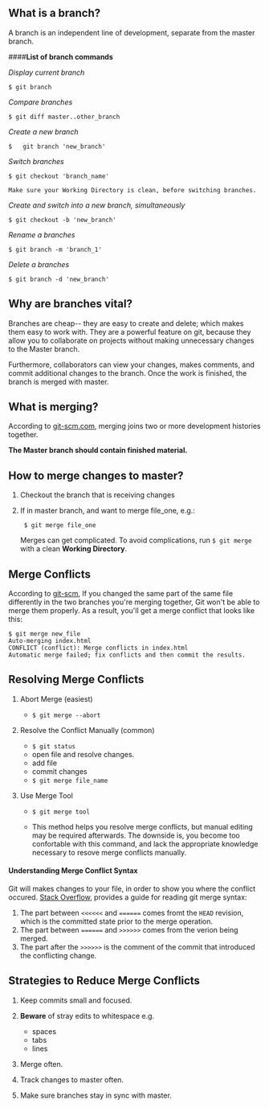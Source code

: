 ## What is a branch?

A branch is an independent line of development, separate from the master branch.

####**List of branch commands**

*Display current branch*

	$ git branch
	
*Compare branches*

	$ git diff master..other_branch

*Create a new branch*
	
	$	git branch 'new_branch'

*Switch branches*

	$ git checkout 'branch_name'
	
	Make sure your Working Directory is clean, before switching branches.
	
*Create and switch into a new branch, simultaneously*
	
	$ git checkout -b 'new_branch'
	
*Rename a branches*

	$ git branch -m 'branch_1'

*Delete a branches*

	$ git branch -d 'new_branch'

## Why are branches vital?

Branches are cheap-- they are easy to create and delete; which makes them easy to work with. They are a powerful feature on git, because they allow you to collaborate on projects without making unnecessary changes to the Master branch. 

Furthermore, collaborators can view your changes, makes comments, and commit additional changes to the branch. Once the work is finished, the branch is merged with master.

## What is merging?

According to [git-scm.com](http://git-scm.com/docs/git-merge), merging joins two or more development histories together.

**The Master branch should contain finished material.**


## How to merge changes to master?

1. Checkout the branch that is receiving changes
2. If in master branch, and want to merge file_one, e.g.:

		$ git merge file_one
		
	Merges can get complicated. To avoid 	complications, run `$ git merge` with a clean **Working Directory**.

## Merge Conflicts

According to [git-scm](http://git-scm.com/book/en/v2/Git-Branching-Basic-Branching-and-Merging), If you changed the same part of the same file differently in the two branches you're merging together, Git won't be able to merge them properly. As a result, you'll get a merge conflict that looks like this:

	$ git merge new_file
	Auto-merging index.html
	CONFLICT (conflict): Merge conflicts in index.html
	Automatic merge failed; fix conflicts and then commit the results.

## Resolving Merge Conflicts

1. Abort Merge (easiest)
	
	* `$ git merge --abort`
	
2. Resolve the Conflict Manually (common)

	* `$ git status`
	* open file and resolve changes.
	* add file
	* commit changes
	* `$ git merge file_name` 
	
3. Use Merge Tool
	* `$ git merge tool`
	
	* This method helps you resolve merge conflicts, but manual editing may be required afterwards. The downside is, you become too confortable with this command, and lack the appropriate knowledge necessary to resove merge conflicts manually.

#### Understanding Merge Conflict Syntax

Git will makes changes to your file, in order to show you where the conflict occured. [Stack Overflow](http://stackoverflow.com/questions/9207260/merge-conflict-resolution), provides a guide for reading git merge syntax:

1. The part between `<<<<<<` and `======` comes fromt the `HEAD` revision, which is the committed state prior to the merge operation.
2. The part between `======` and `>>>>>>` comes from the verion being merged.
3. The part after the `>>>>>>` is the comment of the commit that introduced the conflicting change.

## Strategies to Reduce Merge Conflicts

1. Keep commits small and focused.
2. **Beware** of stray edits to whitespace e.g.

	* spaces
	* tabs
	* lines


3. Merge often.
4. Track changes to master often. 
5. Make sure branches stay in sync with master.